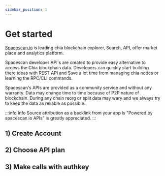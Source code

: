 ```yaml
---
sidebar_position: 1
---
```


# Get started

[Spacescan.io](https://www.spacescan.io/) is leading chia blockchain explorer, Search, API, offer market place and analytics platform.

Spacescan developer API's are created to provide easy alternative to access the Chia blockchain data.
Developers can quickly start building there ideas with REST API and Save a lot time from managing chia nodes or learning the RPC/CLI commands.

Spacescan's APIs are provided as a community service and without any warranty. Data may change time to time because of P2P nature of blockchain. During any chain reorg or split data may wary and we always try to keep the data as reliable as possible.

:::info Info
Source attribution as a backlink from your app is "Powered by spacescan.io APIs" is greatly appreciated.
:::

## 1) Create Account
## 2) Choose API plan
## 3) Make calls with authkey
